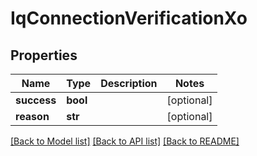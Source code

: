 # IqConnectionVerificationXo

## Properties

| Name        | Type     | Description | Notes      |
| ----------- | -------- | ----------- | ---------- |
| **success** | **bool** |             | [optional] |
| **reason**  | **str**  |             | [optional] |

[[Back to Model list]](../README.md#documentation-for-models) [[Back to API list]](../README.md#documentation-for-api-endpoints) [[Back to README]](../README.md)
